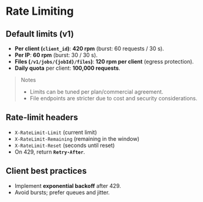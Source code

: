 # Rate Limiting

## Default limits (v1)
- **Per client (`client_id`)**: **420 rpm** (burst: 60 requests / 30 s).
- **Per IP**: **60 rpm** (burst: 30 / 30 s).
- **Files (`/v1/jobs/{jobId}/files`)**: **120 rpm per client** (egress protection).
- **Daily quota** per client: **100,000 requests**.

> Notes  
> - Limits can be tuned per plan/commercial agreement.  
> - File endpoints are stricter due to cost and security considerations.

## Rate-limit headers
- `X-RateLimit-Limit` (current limit)
- `X-RateLimit-Remaining` (remaining in the window)
- `X-RateLimit-Reset` (seconds until reset)
- On 429, return **`Retry-After`**.

## Client best practices
- Implement **exponential backoff** after 429.
- Avoid bursts; prefer queues and jitter.